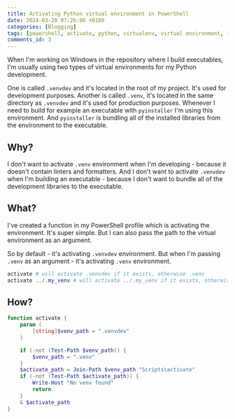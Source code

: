 ```yaml
---
title: Activating Python virtual environment in PowerShell
date: 2024-03-28 07:26:08 +0100
categories: [Blogging]
tags: [powershell, activate, python, virtualenv, virtual environment, function, shell]
comments_id: 3
---
```


When I'm working on Windows in the repository where I build executables, I'm usually using two types of virtual environments for my Python development.

One is called `.venvdev` and it's located in the root of my project. It's used for development purposes.
Another is called `.venv`, it's located in the same directory as `.venvdev` and it's used for production purposes. Whenever I need to build for example an executable with `pyinstaller` I'm using this environment. And `pyinstaller` is bundling all of the installed libraries from the environment to the executable.

## Why?

I don't want to activate `.venv` environment when I'm developing - because it doesn't contain linters and formatters.
And I don't want to activate `.venvdev` when I'm building an executable - because I don't want to bundle all of the development libraries to the executable.

## What?

I've created a function in my PowerShell profile which is activating the environment. It's super simple. But I can also pass the path to the virtual environment as an argument.

So by default - it's activating `.venvdev` environment. But when I'm passing `.venv` as an argument - it's activating `.venv` environment.

```powershell
activate # will activate .venvdev if it exists, otherwise .venv
activate ../.my_venv # will activate ../.my_venv if it exists, otherwise .venv
```

## How?

```powershell
function activate {
    param (
        [string]$venv_path = ".venvdev"
    )

    if (-not (Test-Path $venv_path)) {
        $venv_path = ".venv"
    }
    $activate_path = Join-Path $venv_path "Scripts\activate"
    if (-not (Test-Path $activate_path)) {
        Write-Host "No venv found"
        return
    }
    & $activate_path
}
```
